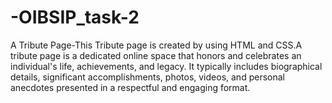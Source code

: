 # -OIBSIP_task-2
A Tribute Page-This Tribute page is created by using HTML and CSS.A tribute page is a dedicated online space that honors and celebrates an individual's life, achievements, and legacy. It typically includes biographical details, significant accomplishments, photos, videos, and personal anecdotes presented in a respectful and engaging format.
